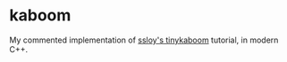 # kaboom
My commented implementation of [ssloy's tinykaboom](https://github.com/ssloy/tinykaboom/wiki/KABOOM!-in-180-lines-of-code) tutorial, in modern C++.
